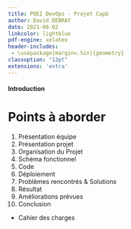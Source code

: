 ```yaml
---
title: POEI DevOps - Projet CapG
author: David DEBRAY
date: 2021-08-02
linkcolor: lightblue
pdf-engine: xelatex
header-includes:
 - \usepackage[margin=.5in]{geometry}
classoption: "12pt"
extensions: 'extra'
---
```

<link rel="icon" href="favicon.png" type="image/png" />
<meta name="viewport" content="width=device-width, initial-scale=1.0">


#### Introduction



# Points à aborder

1. Présentation équipe
2. Présentation projet
3. Organisation du Projet
4. Schéma fonctionnel
5. Code
6. Déploiement
7. Problèmes rencontrés & Solutions
8. Résultat
9. Améliorations prévues
10. Conclusion


+ Cahier des charges